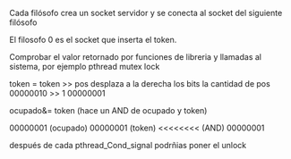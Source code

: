 
Cada filósofo crea un socket servidor y se conecta al socket del siguiente filósofo

El filosofo 0 es el socket que inserta el token.

Comprobar el valor retornado por funciones de libreria y llamadas al sistema, por ejemplo pthread mutex lock 


token = token >> pos desplaza a la derecha los bits la cantidad de pos
00000010 >> 1
00000001

ocupado&= token (hace un AND de ocupado y token)

00000001 (ocupado)
00000001 (token)
<<<<<<<< (AND)
00000001

después de cada pthread_Cond_signal podrñias poner el unlock 
